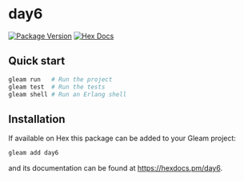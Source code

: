 # day6

[![Package Version](https://img.shields.io/hexpm/v/day6)](https://hex.pm/packages/day6)
[![Hex Docs](https://img.shields.io/badge/hex-docs-ffaff3)](https://hexdocs.pm/day6/)

## Quick start

```sh
gleam run   # Run the project
gleam test  # Run the tests
gleam shell # Run an Erlang shell
```

## Installation

If available on Hex this package can be added to your Gleam project:

```sh
gleam add day6
```

and its documentation can be found at <https://hexdocs.pm/day6>.
